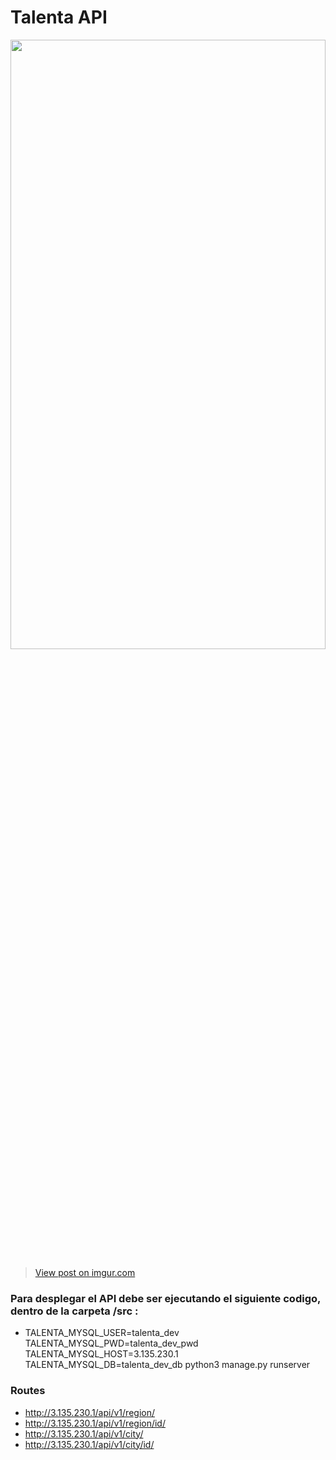 # Talenta API
<img align="center" src="https://imgur.com/q5gaIUx" height="50%" width="100%"/>
<blockquote class="imgur-embed-pub" lang="en" data-id="q5gaIUx"><a href="//imgur.com/q5gaIUx">View post on imgur.com</a></blockquote><script async src="//s.imgur.com/min/embed.js" charset="utf-8"></script>


### Para desplegar el API debe ser ejecutando el siguiente codigo, dentro de la carpeta /src :

* TALENTA_MYSQL_USER=talenta_dev TALENTA_MYSQL_PWD=talenta_dev_pwd TALENTA_MYSQL_HOST=3.135.230.1 TALENTA_MYSQL_DB=talenta_dev_db python3 manage.py runserver

### Routes
* http://3.135.230.1/api/v1/region/
* http://3.135.230.1/api/v1/region/id/
* http://3.135.230.1/api/v1/city/
* http://3.135.230.1/api/v1/city/id/
